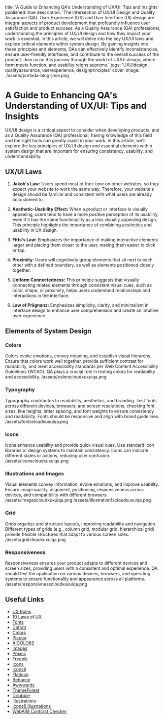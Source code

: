 title: 'A Guide to Enhancing QA's Understanding of UX/UI: Tips and Insights'
published: true
description: 'The Intersection of UX/UI Design and Quality Assurance (QA). User Experience (UX) and User Interface (UI) design are integral aspects of product development that profoundly influence user satisfaction and product success. As a Quality Assurance (QA) professional, understanding the principles of UX/UI design and how they impact your work is essential. In this article, we will delve into the key UX/UI laws and explore critical elements within system design. By gaining insights into these principles and elements, QAs can effectively identify inconsistencies, ensure user-friendly interfaces, and contribute to the overall success of the product. Join us on this journey through the world of UX/UI design, where form meets function, and usability reigns supreme.'
tags: 'UXUIdesign, qualityassurance, userexperience, designprinciples'
cover_image: ./assets/portada-blog-jose.png

# A Guide to Enhancing QA's Understanding of UX/UI: Tips and Insights

UX/UI design is a critical aspect to consider when developing products, and as a Quality Assurance (QA) professional, having knowledge of this field and the right tools can greatly assist in your work. In this article, we'll explore the key principles of UX/UI design and essential elements within system design that are important for ensuring consistency, usability, and understandability.

## UX/UI Laws

1. **Jakob's Law:** Users spend most of their time on other websites, so they expect your website to work the same way. Therefore, your website's design should be familiar and consistent with what users are already accustomed to.

2. **Aesthetic-Usability Effect:** When a product or interface is visually appealing, users tend to have a more positive perception of its usability, even if it has the same functionality as a less visually appealing design. This principle highlights the importance of combining aesthetics and usability in UX design.

3. **Fitts's Law:** Emphasizes the importance of making interactive elements larger and placing them closer to the user, making them easier to click or tap.

4. **Proximity:** Users will cognitively group elements that sit next to each other with a defined boundary, as well as elements positioned closely together.

5. **Uniform Connectedness:** This principle suggests that visually connecting related elements through consistent visual cues, such as color, shape, or proximity, helps users understand relationships and interactions in the interface.

6. **Law of Prägnanz:** Emphasizes simplicity, clarity, and minimalism in interface design to enhance user comprehension and create an intuitive user experience.

## Elements of System Design

### Colors

Colors evoke emotions, convey meaning, and establish visual hierarchy. Ensure that colors work well together, provide sufficient contrast for readability, and meet accessibility standards per Web Content Accessibility Guidelines (WCAG). QA plays a crucial role in testing colors for readability and accessibility.
/assets/colorscloudxuxuiqa.png

### Typography

Typography contributes to readability, aesthetics, and branding. Test fonts across different devices, browsers, and screen resolutions, checking font sizes, line heights, letter spacing, and font weights to ensure consistency and readability. Fonts should be responsive and align with brand guidelines.
/assets/fontscloudxuxuiqa.png

### Icons

Icons enhance usability and provide quick visual cues. Use standard icon libraries or design systems to maintain consistency. Icons can indicate different states or actions, reducing user confusion.
/assets/iconscloudxuxuiqa.png

### Illustrations and Images

Visual elements convey information, evoke emotions, and improve usability. Ensure image quality, alignment, positioning, responsiveness across devices, and compatibility with different browsers.
/assets/imagescloudxuxuiqa.png
/assets/illustration1scloudxuxuiqa.png

### Grid

Grids organize and structure layouts, improving readability and navigation. Different types of grids (e.g., column grid, modular grid, hierarchical grid) provide flexible structures that adapt to various screen sizes.
/assets/gridcloudxuxuiqa.png

### Responsiveness

Responsiveness ensures your product adapts to different devices and screen sizes, providing users with a consistent and optimal experience. QA should test the application on various devices, browsers, and operating systems to ensure functionality and appearance across all platforms.
/assets/responsivnesscloudxuxuiqa.png

## Useful Links

- [UX Rules](https://lawsofux.com/)
- [10 Laws of UX](https://uizard.io/blog/10-laws-of-ux-you-need-to-know/)
- [Fonts](https://fonts.google.com/)
- [Dafont](https://www.dafont.com/)
- [Colors](https://colors.eva.design/)
- [Picular](https://picular.co/)
- [AICOLORS](https://aicolors.co/)
- [Images](https://unsplash.com/)
- [Pexels](https://www.pexels.com/)
- [Freepik](https://www.freepik.com/popular-photos)
- [Icons](https://freeicons.io/)
- [Icons8](https://icons8.com/)
- [Flaticon](https://www.flaticon.com/)
- [Behance](https://www.behance.net/)
- [Awwwards](https://www.awwwards.com/)
- [ThemeForest](https://themeforest.net/)
- [Dribbble](https://dribbble.com/search/ux)
- [Illustrations](https://www.freepik.com/vectors/illustrations)
- [Icons8 Illustrations](https://icons8.com/illustrations)
- [WebAIM Contrast Checker](https://webaim.org/resources/contrastchecker/)


